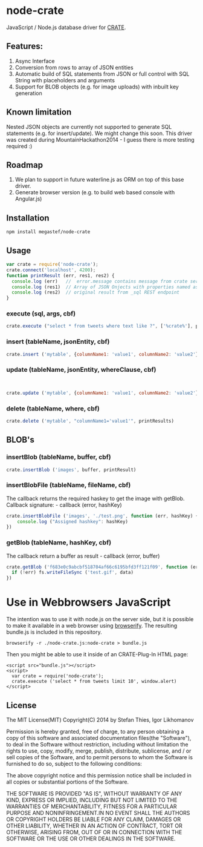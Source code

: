 node-crate
==========

JavaScript / Node.js database driver for [CRATE](http://www.crate.io). 

## Features: 
1. Async Interface
2. Conversion from rows to array of JSON entities
3. Automatic build of SQL statements from JSON or full control with SQL String with placeholders and arguments 
4. Support for BLOB objects (e.g. for image uploads) with inbuilt key generation

## Known limitation
Nested JSON objects are currently not supported to generate SQL statements (e.g. for insert/update).
We might change this soon. 
This driver was created during MountainHackathon2014 - I guess there is more testing required :) 

## Roadmap
1. We plan to support in future waterline.js as ORM on top of this base driver. 
2. Generate browser version (e.g. to build web based console with Angular.js)


## Installation
```
npm install megastef/node-crate
```

## Usage

```js
var crate = require('node-crate');
crate.connect('localhost', 4200);
function printResult (err, res1, res2) { 
  console.log (err)   //  error.message contains message from crate server
  console.log (res1)  // Array of JSON Onjects with properties named as table column
  console.log (res2)  // original result from _sql REST endpoint 
}
```
### execute (sql, args, cbf)
```js
crate.execute ("select * from tweets where text like ?", ['%crate%'], printResult) 
```
### insert (tableName, jsonEntity,  cbf)

```js
crate.insert ('mytable', {columnName1: 'value1', columnName2: 'value2'}, printResult)
```
### update (tableName, jsonEntity, whereClause, cbf)
```js


crate.update ('mytable', {columnName1: 'value1', columnName2: 'value2'}, 'columnName3=5', printResult)
```
### delete (tableName, where, cbf)
```js
crate.delete ('mytable', "columnName1='value1'", printResults)
```

## BLOB's
### insertBlob (tableName, buffer, cbf)
```js
crate.insertBlob ('images', buffer, printResult)
```
### insertBlobFile (tableName, fileName, cbf)
The callback returns the required haskey to get the image with getBlob.
Callback signature: - callback (error, hashKey)

```js
crate.insertBlobFile ('images', './test.png', function (err, hashKey) {
    console.log ("Assigned hashkey": hashKey)
})
```
### getBlob (tableName, hashKey, cbf)
The callback return a buffer as result - callback (error, buffer)
```js
crate.getBlob ('f683e0c9abcbf518704af66c6195bfd3ff121f09', function (err, data) {
  if (!err) fs.writeFileSync ('test.gif', data)
})
```

# Use in Webbrowsers JavaScript

The intention was to use it with node.js on the server side, but it is possible to make it available in a web browser using [browserify](https://github.com/substack/node-browserify). 
The resulting bundle.js is included in this repository.

```
browserify -r ./node-crate.js:node-crate > bundle.js
```
Then you might be able to use it inside of an CRATE-Plug-In HTML page: 

```
<script src="bundle.js"></script>
<script>
  var crate = require('node-crate');
  crate.execute ('select * from tweets limit 10', window.alert)
</script>
```

## License

The MIT License(MIT)
Copyright(C) 2014 by Stefan Thies, Igor Likhomanov

Permission is hereby granted, free of charge, to any person obtaining a copy
of this software and associated documentation files(the "Software"), to deal
in the Software without restriction, including without limitation the rights
to use, copy, modify, merge, publish, distribute, sublicense, and / or sell
copies of the Software, and to permit persons to whom the Software is
furnished to do so, subject to the following conditions:

The above copyright notice and this permission notice shall be included in
all copies or substantial portions of the Software.

THE SOFTWARE IS PROVIDED "AS IS", WITHOUT WARRANTY OF ANY KIND, EXPRESS OR
IMPLIED, INCLUDING BUT NOT LIMITED TO THE WARRANTIES OF MERCHANTABILITY,
FITNESS FOR A PARTICULAR PURPOSE AND NONINFRINGEMENT.IN NO EVENT SHALL THE
AUTHORS OR COPYRIGHT HOLDERS BE LIABLE FOR ANY CLAIM, DAMAGES OR OTHER
LIABILITY, WHETHER IN AN ACTION OF CONTRACT, TORT OR OTHERWISE, ARISING FROM,
OUT OF OR IN CONNECTION WITH THE SOFTWARE OR THE USE OR OTHER DEALINGS IN
THE SOFTWARE.
